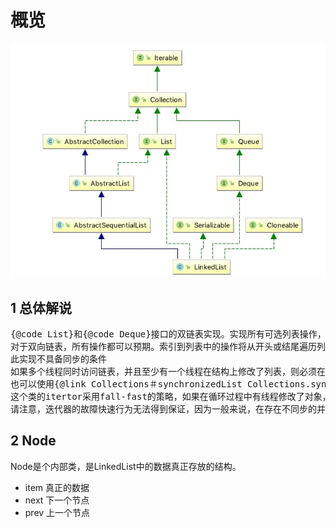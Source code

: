 # 概览 

![LinkedList](images/LinkedList.jpg)

## 1 总体解说

<pre>
{@code List}和{@code Deque}接口的双链表实现。实现所有可选列表操作，并允许所有元素（包括{@code null}）。
对于双向链表，所有操作都可以预期。索引到列表中的操作将从开头或结尾遍历列表，以较接近指定索引为准。
此实现不具备同步的条件
如果多个线程同时访问链表，并且至少有一个线程在结构上修改了列表，则必须在外部进行同步。 （结构修改是添加或删除一个或多个元素的任何操作;仅设置元素的值不是结构修改。）这通常通过同步自然封装列表的某个对象来完成。
也可以使用{@link Collections＃synchronizedList Collections.synchronizedList}方法“包装”该列表。这最好在创建时完成，以防止意外地不同步访问列表：List list = Collections.synchronizedList（new LinkedList（...））;
这个类的itertor采用fall-fast的策略，如果在循环过程中有线程修改了对象，那么立马失败
请注意，迭代器的故障快速行为无法得到保证，因为一般来说，在存在不同步的并发修改时，不可能做出任何硬性保证。 失败快速的迭代器会尽最大努力抛出{@code ConcurrentModificationException}。 因此，编写依赖于此异常的程序以确保其正确性是错误的：迭代器的快速失败行为应该仅用于检测错误。
</pre>

## 2 Node

Node是个内部类，是LinkedList中的数据真正存放的结构。

* item  真正的数据
* next 下一个节点
* prev 上一个节点